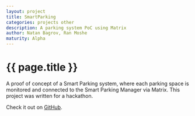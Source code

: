 ```yaml
---
layout: project
title: SmartParking
categories: projects other
description: A parking system PoC using Matrix
author: Natan Bagrov, Ran Moshe
maturity: Alpha
---
```


# {{ page.title }}
A proof of concept of a Smart Parking system, where each parking space is monitored and connected to the Smart Parking Manager via Matrix. This project was written for a hackathon.

Check it out on [GitHub](https://github.com/NatanBagrov/SmartParking).
